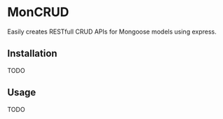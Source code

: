 # MonCRUD
Easily creates RESTfull CRUD APIs for Mongoose models using express.

## Installation
 TODO

## Usage
 TODO

